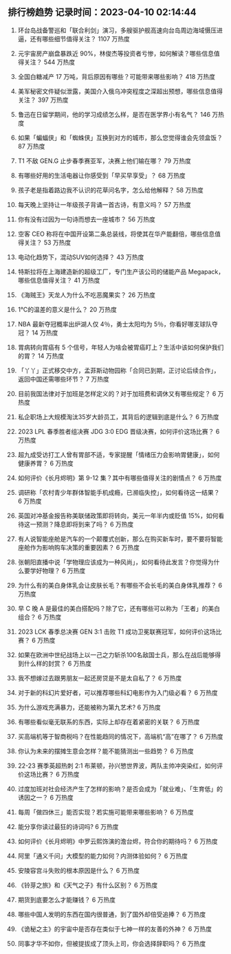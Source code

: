 
## 排行榜趋势 记录时间：2023-04-10 02:14:44
  
  1. 环台岛战备警巡和「联合利剑」演习，多艘驱护舰高速向台岛周边海域慑压进逼，还有哪些细节值得关注？ 1107 万热度
    
  2. 元宇宙房产崩盘暴跌近 90%，林俊杰等投资者亏惨，如何解读？哪些信息值得关注？ 544 万热度
    
  3. 全国白糖减产 17 万吨，背后原因有哪些？可能带来哪些影响？ 418 万热度
    
  4. 美军秘密文件疑似泄露，美国介入俄乌冲突程度之深超出预想，哪些信息值得关注？ 397 万热度
    
  5. 鲁迅在日留学期间，他的学习成绩怎么样，是否在医学界小有名气？ 146 万热度
    
  6. 如果「蝙蝠侠」和「蜘蛛侠」互换到对方的城市，那么您觉得谁会先领盒饭？ 87 万热度
    
  7. T1 不敌 GEN.G 止步春季赛亚军，决赛上他们输在哪？ 79 万热度
    
  8. 有哪些好用的生活电器让你感受到「早买早享受」？ 68 万热度
    
  9. 孩子老是指着路边我不认识的花草问名字，怎么给他解释？ 58 万热度
    
  10. 每天晚上坚持让一年级孩子背诵一首古诗，有意义吗？ 57 万热度
    
  11. 你有没有过因为一句诗而想去一座城市？ 56 万热度
    
  12. 空客 CEO 称将在中国开设第二条总装线，将使其在华产能翻倍，哪些信息值得关注？ 53 万热度
    
  13. 电动化趋势下，混动SUV如何选择？ 43 万热度
    
  14. 特斯拉将在上海建造新的超级工厂，专门生产该公司的储能产品 Megapack，哪些信息值得关注？ 41 万热度
    
  15. 《海贼王》天龙人为什么不吃恶魔果实？ 26 万热度
    
  16. 1℃的温差的意义是什么？ 20 万热度
    
  17. NBA 最新夺冠概率出炉湖人仅 4％，勇士太阳均为 5％，你看好哪支球队夺冠？ 14 万热度
    
  18. 胃病转向胃癌有 5 个信号，年轻人为啥会被胃癌盯上？生活中该如何保护我们的胃？ 14 万热度
    
  19. 「丫丫」正式移交中方，孟菲斯动物园称「合同已到期，正讨论后续合作」，返回中国还需哪些环节？ 7 万热度
    
  20. 目前我国法律对于加班是怎样定义的？对于加班费和调休又有哪些规定？ 6 万热度
    
  21. 私企职场上大规模淘汰35岁大龄员工，其背后的逻辑到底是什么？ 6 万热度
    
  22. 2023 LPL 春季胜者组决赛 JDG 3:0 EDG 晋级决赛，如何评价这场比赛？ 6 万热度
    
  23. 超九成受访打工人曾有胃部不适，专家提醒「情绪压力会影响胃健康」，如何健康养胃？ 6 万热度
    
  24. 如何评价《长月烬明》第 9-12 集？其中有哪些值得关注的剧情点？ 6 万热度
    
  25. 调研称「农村青少年群体智能手机成瘾，已濒临失控」，如何看待这一结果？ 6 万热度
    
  26. 英国对冲基金报告称美联储政策即将转向，美元一年半内或贬值 15%，如何看待这一预测？降息即将到来了吗？ 6 万热度
    
  27. 有人说智能座舱是汽车的一个颠覆式创新，那么在购买新车时，要不要将智能座舱作为影响购车决策的重要因素？ 6 万热度
    
  28. 张朝阳直播中说「学物理应该成为一种风尚」，如何看待此发言？你觉得为什么要学好物理？ 6 万热度
    
  29. 为什么有的美白身体乳会让皮肤长毛？有哪些不会长毛的美白身体乳推荐？ 6 万热度
    
  30. 早 C 晚 A 是最佳的美白搭配吗？除了它，还有哪些可以称为「王者」的美白组合？ 6 万热度
    
  31. 2023 LCK 春季总决赛 GEN 3:1 击败 T1 成功卫冕联赛冠军，如何评价这场比赛？ 6 万热度
    
  32. 如果在欧洲中世纪战场上以一己之力斩杀100名敌国士兵，那么在战后能够得到什么样的封赏？ 6 万热度
    
  33. 我不想嫁过去跟男朋友一起还房贷是不是太自私了？ 6 万热度
    
  34. 对于新的科幻片爱好者，可以推荐哪些科幻电影作为入门级必看？ 6 万热度
    
  35. 为什么游戏充满暴力，还能被称为第九艺术? 6 万热度
    
  36. 有哪些看似毫无联系的东西，实际上却存在着紧密的关联？ 6 万热度
    
  37. 买高端机等于智商税吗？在性能趋同的情况下，高端机“高”在哪了？ 6 万热度
    
  38. 你认为未来的摆摊生意会怎样？能不能猜测出一些趋势？ 6 万热度
    
  39. 22-23 赛季英超热刺 2:1 布莱顿，孙兴慜世界波，两队主帅冲突染红，如何评价这场比赛？ 6 万热度
    
  40. 过度加班对社会经济产生了怎样的影响？是否会成为「就业难」、「生育低」的诱因之一？ 6 万热度
    
  41. 每周「做四休三」能否实现？若实施可能带来哪些影响？ 6 万热度
    
  42. 能分享你读过最狂的诗词吗? 6 万热度
    
  43. 如何评价《长月烬明》中罗云熙饰演的澹台烬，符合你的期待吗？ 6 万热度
    
  44. 阿里「通义千问」大模型的能力如何？内测体验如何？ 6 万热度
    
  45. 安陵容宫斗失败的根本原因是什么？ 6 万热度
    
  46. 《铃芽之旅》和《天气之子》有什么区别？ 6 万热度
    
  47. 期货到底要怎么才能赚钱？ 6 万热度
    
  48. 哪些中国人发明的东西在国内很普通，到了国外却倍受追捧？ 6 万热度
    
  49. 《诡秘之主》的宇宙中是否存在类似于七神一样的友善的外神？ 6 万热度
    
  50. 同事才华不如你，但被提拔成了顶头上司，你会选择辞职吗？ 6 万热度
    